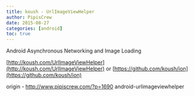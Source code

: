 ```yaml
---
title: koush - UrlImageViewHelper
author: PipisCrew
date: 2015-08-27
categories: [android]
toc: true
---
```


Android Asynchronous Networking and Image Loading

[http://koush.com/UrlImageViewHelper](http://koush.com/UrlImageViewHelper)
or
[https://github.com/koush/ion](https://github.com/koush/ion)

origin - http://www.pipiscrew.com/?p=1690 android-urlimageviewhelper